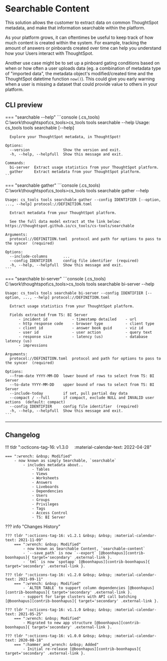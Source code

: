 <style>
  .tabbed-block ul ul ul { columns: 3; }
</style>

# Searchable Content

This solution allows the customer to extract data on common ThoughtSpot metadata, and
make that information searchable within the platform.

As your platform grows, it can oftentimes be useful to keep track of how much content
is created within the system. For example, tracking the amount of answers or pinboards
created over time can help you understand how your Users interact with ThoughtSpot.

Another use case might be to set up a pinboard gating conditions based on when or how
often a user uploads data (eg. a combination of metadata type of "imported data", the 
metadata object's modified/created time and the ThoughtSpot datetime function `now()`).
This could give you early warning when a user is missing a dataset that could provide
value to others in your platform.


## CLI preview

=== "searchable --help"
    ```console
    (.cs_tools) C:\work\thoughtspot\cs_tools>cs_tools tools searchable --help
    Usage: cs_tools tools searchable [--help] <command>

      Explore your ThoughtSpot metadata, in ThoughtSpot!

    Options:
      --version               Show the version and exit.
      -h, --help, --helpfull  Show this message and exit.

    Commands:
      bi-server  Extract usage statistics from your ThoughtSpot platform.
      gather     Extract metadata from your ThoughtSpot platform.
    ```

=== "searchable gather"
    ```console
    (.cs_tools) C:\work\thoughtspot\cs_tools>cs_tools tools searchable gather --help

    Usage: cs_tools tools searchable gather --config IDENTIFIER [--option, ..., --help] protocol://DEFINITION.toml

      Extract metadata from your ThoughtSpot platform.

      See the full data model extract at the link below:   https://thoughtspot.github.io/cs_tools/cs-tools/searchable

    Arguments:
      protocol://DEFINITION.toml  protocol and path for options to pass to the syncer  (required)

    Options:
      --include-columns       ...
      --config IDENTIFIER     config file identifier  (required)
      -h, --help, --helpfull  Show this message and exit.
    ```

=== "searchable bi-server"
    ```console
    (.cs_tools) C:\work\thoughtspot\cs_tools>cs_tools tools searchable bi-server --help

    Usage: cs_tools tools searchable bi-server --config IDENTIFIER [--option, ..., --help] protocol://DEFINITION.toml

      Extract usage statistics from your ThoughtSpot platform.

      Fields extracted from TS: BI Server
          - incident id           - timestamp detailed    - url
          - http response code    - browser type          - client type
          - client id             - answer book guid      - viz id
          - user id               - user action           - query text
          - response size         - latency (us)          - database latency (us)
          - impressions

    Arguments:
      protocol://DEFINITION.toml  protocol and path for options to pass to the syncer  (required)

    Options:
      --from-date YYYY-MM-DD  lower bound of rows to select from TS: BI Server
      --to-date YYYY-MM-DD    upper bound of rows to select from TS: BI Server
      --include-today         if set, pull partial day data
      --compact / --full      if compact, exclude NULL and INVALID user actions  (default: compact)
      --config IDENTIFIER     config file identifier  (required)
      -h, --help, --helpfull  Show this message and exit.
    ```

---

## Changelog

!!! tldr ":octicons-tag-16: v1.3.0 &nbsp; &nbsp; :material-calendar-text: 2022-04-28"

    === ":wrench: &nbsp; Modified"
        - now known as simply Searchable, `searchable`
            - includes metadata about..
                - Tables
                - Views
                - Worksheets
                - Answers
                - Liveboards
                - Dependencies
                - Users
                - Groups
                - Privileges
                - Tags
                - Access Control
                - TS: BI Server

??? info "Changes History"

    ??? tldr ":octicons-tag-16: v1.2.1 &nbsp; &nbsp; :material-calendar-text: 2021-11-09"
        === ":wrench: &nbsp; Modified"
            - now known as Searchable Content, `searchable-content`
            - `--save_path` is now `--export` [@boonhapus][contrib-boonhapus]{ target='secondary' .external-link }.
            - `tml` is now `spotapp` [@boonhapus][contrib-boonhapus]{ target='secondary' .external-link }.

    ??? tldr ":octicons-tag-16: v1.2.0 &nbsp; &nbsp; :material-calendar-text: 2021-09-11"
        === ":wrench: &nbsp; Modified"
            - `ALTER TABLE` to support column dependencies [@boonhapus][contrib-boonhapus]{ target='secondary' .external-link }.
            - support for large clusters with API call batching [@boonhapus][contrib-boonhapus]{ target='secondary' .external-link }.

    ??? tldr ":octicons-tag-16: v1.1.0 &nbsp; &nbsp; :material-calendar-text: 2021-05-25"
        === ":wrench: &nbsp; Modified"
            - Migrated to new app structure [@boonhapus][contrib-boonhapus]{ target='secondary' .external-link }.

    ??? tldr ":octicons-tag-16: v1.0.0 &nbsp; &nbsp; :material-calendar-text: 2020-08-18"
        === ":hammer_and_wrench: &nbsp; Added"
            - Initial re-release [@boonhapus][contrib-boonhapus]{ target='secondary' .external-link }.


[contrib-boonhapus]: https://github.com/boonhapus
